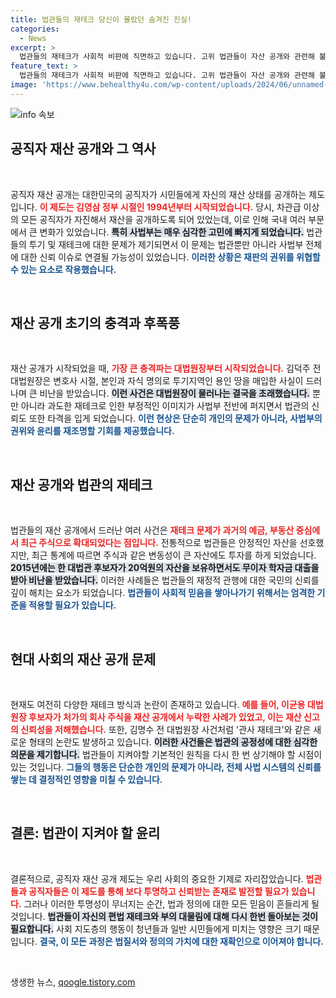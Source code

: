 ```yaml
---
title: 법관들의 재테크 당신이 몰랐던 숨겨진 진실!
categories:
  - News
excerpt: >
  법관들의 재테크가 사회적 비판에 직면하고 있습니다. 고위 법관들이 자산 공개와 관련해 불거진 의혹, 부정적 여론, 그리고 부모 찬스에 대한 박탈감이 심각한 논란으로 확대되고 있습니다. 지금, 사법부의 권위가 흔들리고 있습니다!
feature_text: >
  법관들의 재테크가 사회적 비판에 직면하고 있습니다. 고위 법관들이 자산 공개와 관련해 불거진 의혹, 부정적 여론, 그리고 부모 찬스에 대한 박탈감이 심각한 논란으로 확대되고 있습니다. 지금, 사법부의 권위가 흔들리고 있습니다!
image: 'https://www.behealthy4u.com/wp-content/uploads/2024/06/unnamed-file.png'
---
```


<p><img src="https://www.behealthy4u.com/wp-content/uploads/2024/06/unnamed-file.png" alt="info 속보" /></p>

<h2 data-ke-size="size26">공직자 재산 공개와 그 역사</h2>

<p data-ke-size="size16">&nbsp;</p>

<p>공직자 재산 공개는 대한민국의 공직자가 시민들에게 자신의 재산 상태를 공개하는 제도입니다. <b><span style="color: #ee2323;">이 제도는 김영삼 정부 시절인 1994년부터 시작되었습니다.</span></b> 당시, 차관급 이상의 모든 공직자가 자진해서 재산을 공개하도록 되어 있었는데, 이로 인해 국내 여러 부문에서 큰 변화가 있었습니다. <b><span style="background-color: #21538527;">특히 사법부는 매우 심각한 고민에 빠지게 되었습니다.</span></b> 법관들의 투기 및 재테크에 대한 문제가 제기되면서 이 문제는 법관뿐만 아니라 사법부 전체에 대한 신뢰 이슈로 연결될 가능성이 있었습니다. <b><span style="color: #1a5490;">이러한 상황은 재판의 권위를 위협할 수 있는 요소로 작용했습니다.</span></b></p>

<p data-ke-size="size16">&nbsp;</p>

<h2 data-ke-size="size26">재산 공개 초기의 충격과 후폭풍</h2>

<p data-ke-size="size16">&nbsp;</p>

<p>재산 공개가 시작되었을 때, <b><span style="color: #ee2323;">가장 큰 충격파는 대법원장부터 시작되었습니다.</span></b> 김덕주 전 대법원장은 변호사 시절, 본인과 자식 명의로 투기지역인 용인 땅을 매입한 사실이 드러나며 큰 비난을 받았습니다. <b><span style="background-color: #21538527;">이런 사건은 대법원장이 물러나는 결국을 초래했습니다.</span></b> 뿐만 아니라 과도한 재테크로 인한 부정적인 이미지가 사법부 전반에 퍼지면서 법관의 신뢰도 또한 타격을 입게 되었습니다. <b><span style="color: #1a5490;">이런 현상은 단순히 개인의 문제가 아니라, 사법부의 권위와 윤리를 재조명할 기회를 제공했습니다.</span></b></p>

<p data-ke-size="size16">&nbsp;</p>

<h2 data-ke-size="size26">재산 공개와 법관의 재테크</h2>

<p data-ke-size="size16">&nbsp;</p>

<p>법관들의 재산 공개에서 드러난 여러 사건은 <b><span style="color: #ee2323;">재테크 문제가 과거의 예금, 부동산 중심에서 최근 주식으로 확대되었다는 점입니다.</span></b> 전통적으로 법관들은 안정적인 자산을 선호했지만, 최근 통계에 따르면 주식과 같은 변동성이 큰 자산에도 투자를 하게 되었습니다. <b><span style="background-color: #21538527;">2015년에는 한 대법관 후보자가 20억원의 자산을 보유하면서도 무이자 학자금 대출을 받아 비난을 받았습니다.</span></b> 이러한 사례들은 법관들의 재정적 관행에 대한 국민의 신뢰를 깊이 해치는 요소가 되었습니다. <b><span style="color: #1a5490;">법관들이 사회적 믿음을 쌓아나가기 위해서는 엄격한 기준을 적용할 필요가 있습니다.</span></b></p>

<p data-ke-size="size16">&nbsp;</p>

<h2 data-ke-size="size26">현대 사회의 재산 공개 문제</h2>

<p data-ke-size="size16">&nbsp;</p>

<p>현재도 여전히 다양한 재테크 방식과 논란이 존재하고 있습니다. <b><span style="color: #ee2323;">예를 들어, 이균용 대법원장 후보자가 처가의 회사 주식을 재산 공개에서 누락한 사례가 있었고, 이는 재산 신고의 신뢰성을 저해했습니다.</span></b> 또한, 김명수 전 대법원장 사건처럼 '관사 재테크'와 같은 새로운 형태의 논란도 발생하고 있습니다. <b><span style="background-color: #21538527;">이러한 사건들은 법관의 공정성에 대한 심각한 의문을 제기합니다.</span></b> 법관들이 지켜야할 기본적인 원칙을 다시 한 번 상기해야 할 시점이 있는 것입니다. <b><span style="color: #1a5490;">그들의 행동은 단순한 개인의 문제가 아니라, 전체 사법 시스템의 신뢰를 쌓는 데 결정적인 영향을 미칠 수 있습니다.</span></b></p>

<p data-ke-size="size16">&nbsp;</p>

<h2 data-ke-size="size26">결론: 법관이 지켜야 할 윤리</h2>

<p data-ke-size="size16">&nbsp;</p>

<p>결론적으로, 공직자 재산 공개 제도는 우리 사회의 중요한 기제로 자리잡았습니다. <b><span style="color: #ee2323;">법관들과 공직자들은 이 제도를 통해 보다 투명하고 신뢰받는 존재로 발전할 필요가 있습니다.</span></b> 그러나 이러한 투명성이 무너지는 순간, 법과 정의에 대한 모든 믿음이 흔들리게 될 것입니다. <b><span style="background-color: #21538527;">법관들이 자신의 편법 재테크와 부의 대물림에 대해 다시 한번 돌아보는 것이 필요합니다.</span></b> 사회 지도층의 행동이 청년들과 일반 시민들에게 미치는 영향은 크기 때문입니다. <b><span style="color: #1a5490;">결국, 이 모든 과정은 법질서와 정의의 가치에 대한 재확인으로 이어져야 합니다.</span></b></p>

<p data-ke-size="size16">&nbsp;</p>
생생한 뉴스, <a href="https://qoogle.tistory.com" rel="dofollow">qoogle.tistory.com</a>


